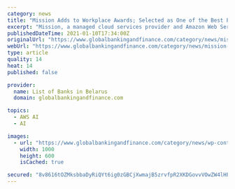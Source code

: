 ```yaml
---
category: news
title: "Mission Adds to Workplace Awards; Selected as One of the Best Places to Work in Los Angeles"
excerpt: "Mission, a managed cloud services provider and Amazon Web Services (AWS) Premier Consulting Partner, today announced that Built In LA has named Mission to several of its 2021 Best Places To Work Awards,"
publishedDateTime: 2021-01-10T17:34:00Z
originalUrl: "https://www.globalbankingandfinance.com/category/news/mission-adds-to-workplace-awards-selected-as-one-of-the-best-places-to-work-in-los-angeles/"
webUrl: "https://www.globalbankingandfinance.com/category/news/mission-adds-to-workplace-awards-selected-as-one-of-the-best-places-to-work-in-los-angeles/"
type: article
quality: 14
heat: 14
published: false

provider:
  name: List of Banks in Belarus
  domain: globalbankingandfinance.com

topics:
  - AWS AI
  - AI

images:
  - url: "https://www.globalbankingandfinance.com/category/news/wp-content/uploads/2019/07/gbafNews28-1000x600.jpg"
    width: 1000
    height: 600
    isCached: true

secured: "8v8616tOZMksbbaDyRiQYt6ig0zGBCjXwmajB5zrvfpR2XKDGovvVOwZW4lHP9u/euRMCTIRLZv0bjlgHZABsDjywEK6HbPMzC/7tdcYGHdWmpT9Zf0mYtNEQ8CkWkogVcyRUPboq6fhlpaIANzmXD8mGiNktFkIDxLli6KSfxNGJgFUF0Hc6UYOcy52o7WvZG+Bvc52E59VIGk3+i5955kr5KH0w5FYNOz6J+RwP06H7YLmGo1mTT7nLUGoxD341ZnG5cN9FOcf7gnWEeXVHzq4KLGUXpnOSlMO3cIyeu4kBY9AwBkxISHTTxarfZgfan1cCIyVXPbDCxphYtBhmDoQYtXSaL47U2b8E1yG9L8=;iblfbKjwv3ZMt8Bi9eyTzw=="
---
```


